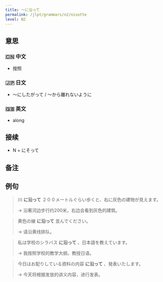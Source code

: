 ```yaml
---
title: 〜に沿って
permalink: /jlpt/grammars/n2/nisotte
level: N2
---
```


## 意思

### 🇨🇳 中文

- 按照

### 🇯🇵 日文

- 〜にしたがって / 〜から離れないように

### 🇬🇧 英文

- along

## 接续

- N + にそって

## 备注


## 例句

> 川 **に沿って** ２００メートルぐらい歩くと、右に灰色の建物が見えます。
>
> → 沿著河边步行约200米，右边会看到灰色的建筑。

> 黄色の線 **に沿って** 並んでください。
>
> → 请沿黄线排队。

> 私は学校のシラバス **に沿って** 、日本語を教えています。
>
> → 我按照学校的教学大纲，教授日语。

> 今日はお配りしている資料の内容 **に沿って** 、発表いたします。
>
> → 今天将根据发放的讲义内容，进行发表。

